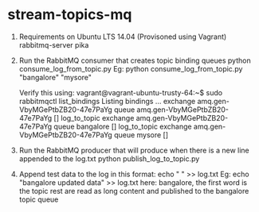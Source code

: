 # stream-topics-mq

1. Requirements on Ubuntu LTS 14.04 (Provisoned using Vagrant)
	rabbitmq-server
	pika

2. Run the RabbitMQ consumer that creates topic binding queues
	python consume_log_from_topic.py <topic1> <topic2>
		Eg: python consume_log_from_topic.py "bangalore" "mysore"

	Verify this using:
		vagrant@vagrant-ubuntu-trusty-64:~$ sudo rabbitmqctl list_bindings
		Listing bindings ...
			exchange	amq.gen-VbyMGePtbZB20-47e7PaYg	queue	amq.gen-VbyMGePtbZB20-47e7PaYg	[]
			log_to_topic	exchange	amq.gen-VbyMGePtbZB20-47e7PaYg	queue	bangalore	[]
			log_to_topic	exchange	amq.gen-VbyMGePtbZB20-47e7PaYg	queue	mysore	[]

3. Run the RabbitMQ producer that will produce when there is a new line appended to the log.txt
	python publish_log_to_topic.py

4. Append test data to the log in this format:
	echo "<topic1> <content of log line>" >> log.txt
	Eg: echo "bangalore updated data" >> log.txt
		here: bangalore, the first word is the topic
			  rest are read as long content and published to the bangalore topic queue 
